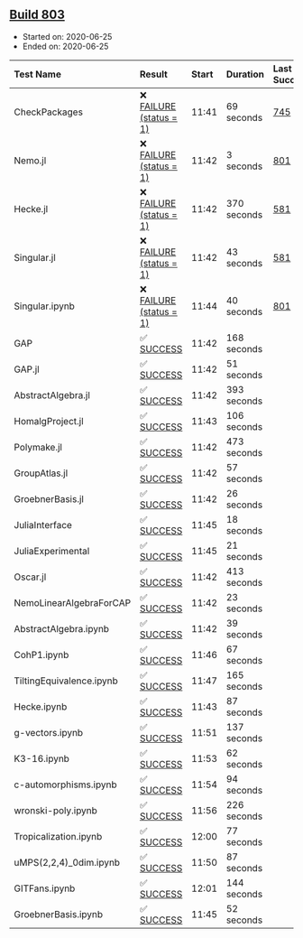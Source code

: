 ## [Build 803](https://oscarci.mathematik.uni-kl.de/job/oscar-julia-1.4/803/)

* Started on: 2020-06-25
* Ended on: 2020-06-25

| Test Name    | Result | Start | Duration | Last Success | First Failure |
|:-------------|:-------|:------|:---------|:-------------|:--------------|
| CheckPackages | ❌ [FAILURE (status = 1)](https://oscarci.mathematik.uni-kl.de/job/oscar-julia-1.4/803/artifact/logs/build-803/CheckPackages.log) | 11:41 | 69 seconds | [745](https://oscarci.mathematik.uni-kl.de/job/oscar-julia-1.4/745/) | [746](https://oscarci.mathematik.uni-kl.de/job/oscar-julia-1.4/746/) |
| Nemo.jl | ❌ [FAILURE (status = 1)](https://oscarci.mathematik.uni-kl.de/job/oscar-julia-1.4/803/artifact/logs/build-803/Nemo.jl.log) | 11:42 | 3 seconds | [801](https://oscarci.mathematik.uni-kl.de/job/oscar-julia-1.4/801/) | [802](https://oscarci.mathematik.uni-kl.de/job/oscar-julia-1.4/802/) |
| Hecke.jl | ❌ [FAILURE (status = 1)](https://oscarci.mathematik.uni-kl.de/job/oscar-julia-1.4/803/artifact/logs/build-803/Hecke.jl.log) | 11:42 | 370 seconds | [581](https://oscarci.mathematik.uni-kl.de/job/oscar-julia-1.4/581/) | [582](https://oscarci.mathematik.uni-kl.de/job/oscar-julia-1.4/582/) |
| Singular.jl | ❌ [FAILURE (status = 1)](https://oscarci.mathematik.uni-kl.de/job/oscar-julia-1.4/803/artifact/logs/build-803/Singular.jl.log) | 11:42 | 43 seconds | [581](https://oscarci.mathematik.uni-kl.de/job/oscar-julia-1.4/581/) | [582](https://oscarci.mathematik.uni-kl.de/job/oscar-julia-1.4/582/) |
| Singular.ipynb | ❌ [FAILURE (status = 1)](https://oscarci.mathematik.uni-kl.de/job/oscar-julia-1.4/803/artifact/logs/build-803/Singular.ipynb.log) | 11:44 | 40 seconds | [801](https://oscarci.mathematik.uni-kl.de/job/oscar-julia-1.4/801/) | [802](https://oscarci.mathematik.uni-kl.de/job/oscar-julia-1.4/802/) |
| GAP | ✅ [SUCCESS](https://oscarci.mathematik.uni-kl.de/job/oscar-julia-1.4/803/artifact/logs/build-803/GAP.log) | 11:42 | 168 seconds |  |  |
| GAP.jl | ✅ [SUCCESS](https://oscarci.mathematik.uni-kl.de/job/oscar-julia-1.4/803/artifact/logs/build-803/GAP.jl.log) | 11:42 | 51 seconds |  |  |
| AbstractAlgebra.jl | ✅ [SUCCESS](https://oscarci.mathematik.uni-kl.de/job/oscar-julia-1.4/803/artifact/logs/build-803/AbstractAlgebra.jl.log) | 11:42 | 393 seconds |  |  |
| HomalgProject.jl | ✅ [SUCCESS](https://oscarci.mathematik.uni-kl.de/job/oscar-julia-1.4/803/artifact/logs/build-803/HomalgProject.jl.log) | 11:43 | 106 seconds |  |  |
| Polymake.jl | ✅ [SUCCESS](https://oscarci.mathematik.uni-kl.de/job/oscar-julia-1.4/803/artifact/logs/build-803/Polymake.jl.log) | 11:42 | 473 seconds |  |  |
| GroupAtlas.jl | ✅ [SUCCESS](https://oscarci.mathematik.uni-kl.de/job/oscar-julia-1.4/803/artifact/logs/build-803/GroupAtlas.jl.log) | 11:42 | 57 seconds |  |  |
| GroebnerBasis.jl | ✅ [SUCCESS](https://oscarci.mathematik.uni-kl.de/job/oscar-julia-1.4/803/artifact/logs/build-803/GroebnerBasis.jl.log) | 11:42 | 26 seconds |  |  |
| JuliaInterface | ✅ [SUCCESS](https://oscarci.mathematik.uni-kl.de/job/oscar-julia-1.4/803/artifact/logs/build-803/JuliaInterface.log) | 11:45 | 18 seconds |  |  |
| JuliaExperimental | ✅ [SUCCESS](https://oscarci.mathematik.uni-kl.de/job/oscar-julia-1.4/803/artifact/logs/build-803/JuliaExperimental.log) | 11:45 | 21 seconds |  |  |
| Oscar.jl | ✅ [SUCCESS](https://oscarci.mathematik.uni-kl.de/job/oscar-julia-1.4/803/artifact/logs/build-803/Oscar.jl.log) | 11:42 | 413 seconds |  |  |
| NemoLinearAlgebraForCAP | ✅ [SUCCESS](https://oscarci.mathematik.uni-kl.de/job/oscar-julia-1.4/803/artifact/logs/build-803/NemoLinearAlgebraForCAP.log) | 11:42 | 23 seconds |  |  |
| AbstractAlgebra.ipynb | ✅ [SUCCESS](https://oscarci.mathematik.uni-kl.de/job/oscar-julia-1.4/803/artifact/logs/build-803/AbstractAlgebra.ipynb.log) | 11:42 | 39 seconds |  |  |
| CohP1.ipynb | ✅ [SUCCESS](https://oscarci.mathematik.uni-kl.de/job/oscar-julia-1.4/803/artifact/logs/build-803/CohP1.ipynb.log) | 11:46 | 67 seconds |  |  |
| TiltingEquivalence.ipynb | ✅ [SUCCESS](https://oscarci.mathematik.uni-kl.de/job/oscar-julia-1.4/803/artifact/logs/build-803/TiltingEquivalence.ipynb.log) | 11:47 | 165 seconds |  |  |
| Hecke.ipynb | ✅ [SUCCESS](https://oscarci.mathematik.uni-kl.de/job/oscar-julia-1.4/803/artifact/logs/build-803/Hecke.ipynb.log) | 11:43 | 87 seconds |  |  |
| g-vectors.ipynb | ✅ [SUCCESS](https://oscarci.mathematik.uni-kl.de/job/oscar-julia-1.4/803/artifact/logs/build-803/g-vectors.ipynb.log) | 11:51 | 137 seconds |  |  |
| K3-16.ipynb | ✅ [SUCCESS](https://oscarci.mathematik.uni-kl.de/job/oscar-julia-1.4/803/artifact/logs/build-803/K3-16.ipynb.log) | 11:53 | 62 seconds |  |  |
| c-automorphisms.ipynb | ✅ [SUCCESS](https://oscarci.mathematik.uni-kl.de/job/oscar-julia-1.4/803/artifact/logs/build-803/c-automorphisms.ipynb.log) | 11:54 | 94 seconds |  |  |
| wronski-poly.ipynb | ✅ [SUCCESS](https://oscarci.mathematik.uni-kl.de/job/oscar-julia-1.4/803/artifact/logs/build-803/wronski-poly.ipynb.log) | 11:56 | 226 seconds |  |  |
| Tropicalization.ipynb | ✅ [SUCCESS](https://oscarci.mathematik.uni-kl.de/job/oscar-julia-1.4/803/artifact/logs/build-803/Tropicalization.ipynb.log) | 12:00 | 77 seconds |  |  |
| uMPS(2,2,4)_0dim.ipynb | ✅ [SUCCESS](https://oscarci.mathematik.uni-kl.de/job/oscar-julia-1.4/803/artifact/logs/build-803/uMPS-2-2-4-_0dim.ipynb.log) | 11:50 | 87 seconds |  |  |
| GITFans.ipynb | ✅ [SUCCESS](https://oscarci.mathematik.uni-kl.de/job/oscar-julia-1.4/803/artifact/logs/build-803/GITFans.ipynb.log) | 12:01 | 144 seconds |  |  |
| GroebnerBasis.ipynb | ✅ [SUCCESS](https://oscarci.mathematik.uni-kl.de/job/oscar-julia-1.4/803/artifact/logs/build-803/GroebnerBasis.ipynb.log) | 11:45 | 52 seconds |  |  |
